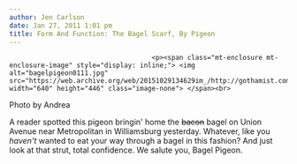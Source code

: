 ```yaml
---
author: Jen Carlson
date: Jan 27, 2011 1:01 pm
title: Form And Function: The Bagel Scarf, By Pigeon
---
```


	
										<p><span class="mt-enclosure mt-enclosure-image" style="display: inline;"> <img alt="bagelpigeon0111.jpg" src="https://web.archive.org/web/20151029134629im_/http://gothamist.com/attachments/arts_jen/bagelpigeon0111.jpg" width="640" height="446" class="image-none"> </span><br>
<span class="photo_caption">Photo by Andrea</span></p>

<p>A reader spotted this pigeon bringin&apos; home the <strike>bacon</strike> bagel on Union Avenue near Metropolitan in Williamsburg yesterday. Whatever, like you <em>haven&apos;t</em> wanted to eat your way through a bagel in this fashion? And just look at that strut, total confidence. We salute you, Bagel Pigeon.</p>					
										
									
				